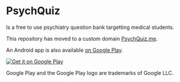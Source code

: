 # PsychQuiz

Is a free to use psychiatry question bank targetting medical students.

This repository has moved to a custom domain [PsychQuiz.me](https://psychquiz.me).

An Android app is also available [on Google Play](https://play.google.com/store/apps/details?id=me.shoryuken.PsychQuiz).

<a href='https://play.google.com/store/apps/details?id=me.shoryuken.PsychQuiz&pcampaignid=pcampaignidMKT-Other-global-all-co-prtnr-py-PartBadge-Mar2515-1'><img alt='Get it on Google Play' src='https://play.google.com/intl/en_us/badges/static/images/badges/en_badge_web_generic.png'/></a>

Google Play and the Google Play logo are trademarks of Google LLC.